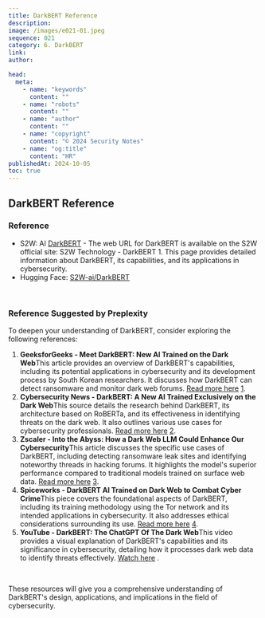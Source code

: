 ```yaml
---
title: DarkBERT Reference
description:
image: /images/e021-01.jpeg
sequence: 021
category: 6. DarkBERT
link:
author:

head:
  meta:
    - name: "keywords"
      content: ""
    - name: "robots"
      content: ""
    - name: "author"
      content: ""
    - name: "copyright"
      content: "© 2024 Security Notes"
    - name: "og:title"
      content: "HR"
publishedAt: 2024-10-05
toc: true
---
```


## DarkBERT Reference

### Reference

- S2W: AI <a href="https://s2w.inc/en/technology/tc01">DarkBERT</a> - The web URL for DarkBERT is available on the S2W official site: S2W Technology - DarkBERT 1. This page provides detailed information about DarkBERT, its capabilities, and its applications in cybersecurity.
- Hugging Face: <a href="https://huggingface.co/s2w-ai/DarkBERT">S2W-ai/DarkBERT</a>

<br>

### Reference Suggested by Preplexity

To deepen your understanding of DarkBERT, consider exploring the following references:

1. **GeeksforGeeks - Meet DarkBERT: New AI Trained on the Dark Web**This article provides an overview of DarkBERT's capabilities, including its potential applications in cybersecurity and its development process by South Korean researchers. It discusses how DarkBERT can detect ransomware and monitor dark web forums. [Read more here](https://www.geeksforgeeks.org/darkbert-new-ai-trained-on-the-dark-web/) [1](https://www.geeksforgeeks.org/darkbert-new-ai-trained-on-the-dark-web/).
2. **Cybersecurity News - DarkBERT: A New AI Trained Exclusively on the Dark Web**This source details the research behind DarkBERT, its architecture based on RoBERTa, and its effectiveness in identifying threats on the dark web. It also outlines various use cases for cybersecurity professionals. [Read more here](https://cybersecuritynews.com/darkbert-ai/) [2](https://cybersecuritynews.com/darkbert-ai/).
3. **Zscaler - Into the Abyss: How a Dark Web LLM Could Enhance Our Cybersecurity**This article discusses the specific use cases of DarkBERT, including detecting ransomware leak sites and identifying noteworthy threads in hacking forums. It highlights the model's superior performance compared to traditional models trained on surface web data. [Read more here](https://www.zscaler.com/cxorevolutionaries/insights/abyss-how-dark-web-llm-could-enhance-our-cybersecurity) [3](https://www.zscaler.com/cxorevolutionaries/insights/abyss-how-dark-web-llm-could-enhance-our-cybersecurity).
4. **Spiceworks - DarkBERT AI Trained on Dark Web to Combat Cyber Crime**This piece covers the foundational aspects of DarkBERT, including its training methodology using the Tor network and its intended applications in cybersecurity. It also addresses ethical considerations surrounding its use. [Read more here](https://www.spiceworks.com/tech/artificial-intelligence/news/darkbert-the-first-dark-web-trained-ai-is-here/) [4](https://www.spiceworks.com/tech/artificial-intelligence/news/darkbert-the-first-dark-web-trained-ai-is-here/).
5. **YouTube - DarkBERT: The ChatGPT Of The Dark Web**This video provides a visual explanation of DarkBERT's capabilities and its significance in cybersecurity, detailing how it processes dark web data to identify threats effectively. [Watch here](https://www.youtube.com/watch?v=XidhmlMTy1s) .

<br>

These resources will give you a comprehensive understanding of DarkBERT's design, applications, and implications in the field of cybersecurity.

